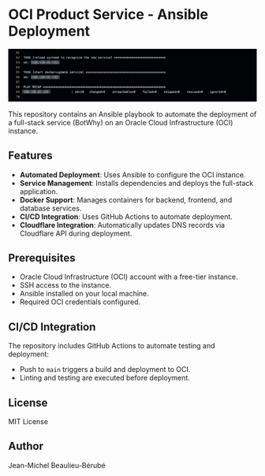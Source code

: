 # OCI Product Service - Ansible Deployment

![Banner](banner.jpg)

This repository contains an Ansible playbook to automate the deployment of a full-stack service (BotWhy) on an Oracle Cloud Infrastructure (OCI) instance.

## Features
- **Automated Deployment**: Uses Ansible to configure the OCI instance.
- **Service Management**: Installs dependencies and deploys the full-stack application.
- **Docker Support**: Manages containers for backend, frontend, and database services.
- **CI/CD Integration**: Uses GitHub Actions to automate deployment.
- **Cloudflare Integration**: Automatically updates DNS records via Cloudflare API during deployment.

## Prerequisites
- Oracle Cloud Infrastructure (OCI) account with a free-tier instance.
- SSH access to the instance.
- Ansible installed on your local machine.
- Required OCI credentials configured.

## CI/CD Integration
The repository includes GitHub Actions to automate testing and deployment:
- Push to `main` triggers a build and deployment to OCI.
- Linting and testing are executed before deployment.

## License
MIT License

## Author
Jean-Michel Beaulieu-Bérubé
